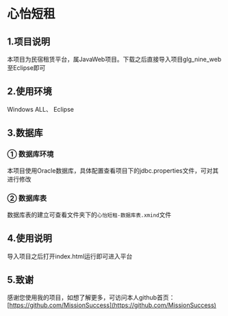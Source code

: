 # 心怡短租

##  1.项目说明
本项目为民宿租赁平台，属JavaWeb项目。下载之后直接导入项目glg_nine_web至Eclipse即可

##  2.使用环境
Windows ALL、 Eclipse

##  3.数据库
### ① 数据库环境 
本项目使用Oracle数据库，具体配置查看项目下的jdbc.properties文件，可对其进行修改
### ② 数据库表
数据库表的建立可查看文件夹下的```心怡短租-数据库表.xmind```文件

##  4.使用说明
导入项目之后打开index.html运行即可进入平台

##  5.致谢
感谢您使用我的项目，如想了解更多，可访问本人github首页：
[https://github.com/MissionSuccess](https://github.com/MissionSuccess)

